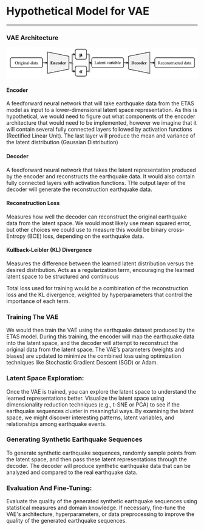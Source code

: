 # Hypothetical Model for VAE

- - -

### VAE Architecture

![VAE Architecture Model](vae_model.png)

#### Encoder
A feedforward neural network that will take earthquake data from the ETAS model as input to a lower-dimensional latent space representation. As this is hypothetical, we would need to figure out what components of the encoder architecture that would need to be implemented, however we imagine that it will contain several fully connected layers followed by activation functions (Rectified Linear Unit). The last layer will produce the mean and variance of the latent distribution (Gaussian Distribution)

#### Decoder
A feedforward neural network that takes the latent representation produced by the encoder and reconstructs the earthquake data. It would also contain fully connected layers with activation functions. THe output layer of the decoder will generate the reconstruction earthquake data.

#### Reconstruction Loss
Measures how well the decoder can reconstruct the original earthquake data from the latent space. We would most likely use mean squared error, but other choices we could use to measure this would be binary cross-Entropy (BCE) loss, depending on the earthquake data.

#### Kullback-Leibler (KL) Divergence
Measures the difference between the learned latent distribution versus the desired distribution. Acts as a regularization term, encouraging the learned latent space to be structured and continuous

Total loss used for training would be a combination of the reconstruction loss and the KL divergence, weighted by hyperparameters that control the importance of each term.

### Training The VAE
We would then train the VAE using the earthquake dataset produced by the ETAS model. During this training, the encoder will map the earthquake data into the latent space, and the decoder will attempt to reconstruct the original data from the latent space. The VAE’s parameters (weights and biases) are updated to minimize the combined loss using optimization techniques like Stochastic Gradient Descent (SGD) or Adam.

### Latent Space Exploration:
Once the VAE is trained, you can explore the latent space to understand the learned representations better. Visualize the latent space using dimensionality reduction techniques (e.g., t-SNE or PCA) to see if the earthquake sequences cluster in meaningful ways. By examining the latent space, we might discover interesting patterns, latent variables, and relationships among earthquake events.

### Generating Synthetic Earthquake Sequences
To generate synthetic earthquake sequences, randomly sample points from the latent space, and then pass these latent representations through the decoder. The decoder will produce synthetic earthquake data that can be analyzed and compared to the real earthquake data.

### Evaluation And Fine-Tuning:
Evaluate the quality of the generated synthetic earthquake sequences using statistical measures and domain knowledge. If necessary, fine-tune the VAE's architecture, hyperparameters, or data preprocessing to improve the quality of the generated earthquake sequences.
